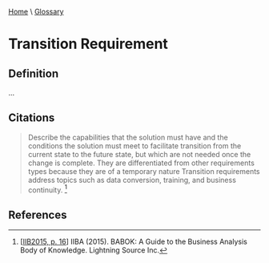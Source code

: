 [Home](../../index.html) \ [Glossary](glossary.html)

# Transition Requirement

## Definition

...  

## Citations

> Describe the capabilities that the solution must have and the conditions the solution must meet to facilitate transition from the current state to the future state, but which are not needed once the change is complete. They are differentiated from other requirements types because they are of a temporary nature Transition requirements address topics such as data conversion, training, and business continuity. [^1]  

## References

[^1]: [[IIB2015, p. 16](../references/books/Babok-A-Guide-to-the-Business-Analysis-Body-of-Knowledge.html)] IIBA (2015). BABOK: A Guide to the Business Analysis Body of Knowledge. Lightning Source Inc.
